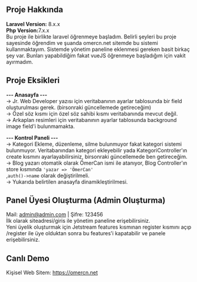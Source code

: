  


## Proje Hakkında
<b>Laravel Version:</b> 8.x.x<br>
<b>Php Version:</b>7.x.x<br>
Bu proje ile birlikte laravel öğrenmeye başladım. Belirli şeyleri bu proje sayesinde öğrendim ve şuanda omercn.net sitemde bu sistemi kullanmaktayım. Sistemde yönetim paneline eklenmesi gereken basit birkaç şey var. Bunları yapabildiğim fakat vueJS öğrenmeye başladığım için vakit ayırmadım.

## Proje Eksikleri
<b>--- Anasayfa --- </b><br>
-> Jr. Web Developer yazısı için veritabanının ayarlar tablosunda bir field oluşturulması gerek. (birsonraki güncellemede getireceğim)<br>
-> Özel söz kısmı için özel söz sahibi kısmı veritabanında mevcut değil. <br>
-> Arkaplan resimleri için veritabanının ayarlar tablosunda background image field'i bulunmamakta. <br>

<b>--- Kontrol Paneli ---</b><br>
-> Kategori Ekleme, düzenleme, silme bulunmuyor fakat kategori sistemi bulunmuyor. Veritabanından kategori ekleyebilir yada KategoriController'ın create kısmını ayarlayabilirsiniz, birsonraki güncellemede ben getireceğim. <br>
-> Blog yazarı otomatik olarak ÖmerCan ismi ile atanıyor, Blog Controller'ın store kısmında <code>'yazar => 'ÖmerCan' </code>,<code>auth()->name</code> olarak değiştirilmeli.<br>
-> Yukarıda belirtilen anasayfa dinamikleştirilmesi. <br>

## Panel Üyesi Oluşturma (Admin Oluşturma) 
Mail: admin@admin.com | Şifre: 123456 <br>
İlk olarak siteadresi/giris ile yönetim paneline erişebilirsiniz. <br>
Yeni üyelik oluşturmak için Jetstream features kısmınan register kısmını açıp /register ile üye olduktan sonra bu features'i kapatabilir ve panele erişebilirsiniz. <br>

## Canlı Demo 
Kişisel Web Sitem: https://omercn.net


